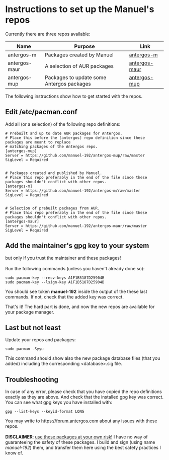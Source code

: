# Instructions to set up the Manuel's repos
Currently there are three repos available:

Name | Purpose | Link
---- | ------- | ----
antergos-m | Packages created by Manuel | [antergos-m](https://github.com/manuel-192/antergos-m)
antergos-maur | A selection of AUR packages | [antergos-maur](https://github.com/manuel-192/antergos-maur)
antergos-mup | Packages to update some Antergos packages | [antergos-mup](../../../antergos-mup)

The following instructions show how to get started with the repos.

## Edit /etc/pacman.conf
Add all (or a selection) of the following repo definitions:
```
# Prebuilt and up to date AUR packages for Antergos.
# Place this before the [antergos] repo definition since these packages are meant to replace
# matching packages of the Antergos repo.
[antergos-mup]
Server = https://github.com/manuel-192/antergos-mup/raw/master
SigLevel = Required


# Packages created and published by Manuel.
# Place this repo preferably in the end of the file since these packages shouldn't conflict with other repos.
[antergos-m]
Server = https://github.com/manuel-192/antergos-m/raw/master
SigLevel = Required


# Selection of prebuilt packages from AUR.
# Place this repo preferably in the end of the file since these packages shouldn't conflict with other repos.
[antergos-maur]
Server = https://github.com/manuel-192/antergos-maur/raw/master
SigLevel = Required
```
## Add the maintainer's gpg key to your system
but only if you trust the maintainer and these packages!<br><br>
Run the following commands (unless you haven't already done so):
```
sudo pacman-key --recv-keys A1F1B5187D25904B
sudo pacman-key --lsign-key A1F1B5187D25904B
```
You should see token **manuel-192** inside the output of the these last commands.
If not, check that the added key was correct.

That's it! The hard part is done, and now the new repos are available for your package manager.
## Last but not least
Update your repos and packages:
```
sudo pacman -Syyu
```
This command should show also the new package database files (that you added) including the corresponding \<database\>.sig file.
## Troubleshooting
In case of any error, please check that you have copied the repo definitions exactly as they are above. And check that the installed gpg key was correct.<br>
You can see what gpg keys you have installed with:
```
gpg --list-keys --keyid-format LONG
```
You may write to https://forum.antergos.com about any issues with these repos.
<br><br>
<b>DISCLAIMER</b>: <u>use these packages at your own risk!</u> I have no way of
guaranteeing the safety of these packages.
I build and sign (using name <i>manuel-192</i>) them,
and transfer them here using the best safety practices I know of.
